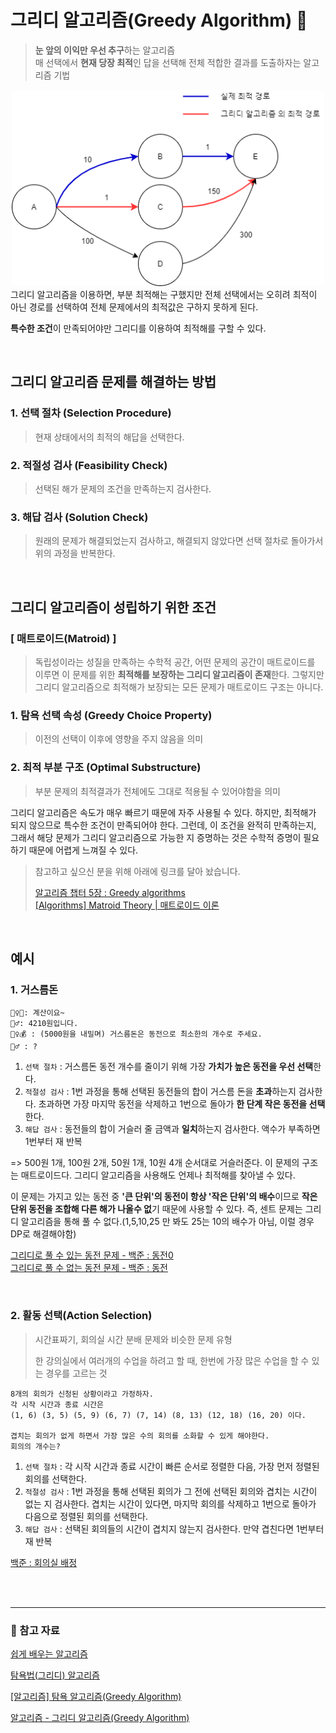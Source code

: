# 그리디 알고리즘(Greedy Algorithm) 💸
> **눈 앞의 이익만 우선 추구**하는 알고리즘
><br> 매 선택에서 **현재 당장 최적**인 답을 선택해 전체 적합한 결과를 도출하자는 알고리즘 기법

<div align='center'>
    <img src="img/algorithm_greedy_01.png" width="500px"/>
</div>
그리디 알고리즘을 이용하면, 부분 최적해는 구했지만 전체 선택에서는 오히려 최적이 아닌 경로를 선택하여 전체 문제에서의 최적값은 구하지 못하게 된다.

**특수한 조건**이 만족되어야만 그리디를 이용하여 최적해를 구할 수 있다.

<br>

## 그리디 알고리즘 문제를 해결하는 방법
### 1. 선택 절차 (Selection Procedure)
> 현재 상태에서의 최적의 해답을 선택한다.

### 2. 적절성 검사 (Feasibility Check)
> 선택된 해가 문제의 조건을 만족하는지 검사한다.

### 3. 해답 검사 (Solution Check)
> 원래의 문제가 해결되었는지 검사하고, 해결되지 않았다면 선택 절차로 돌아가서 위의 과정을 반복한다.

<br>

## 그리디 알고리즘이 성립하기 위한 조건
### [ 매트로이드(Matroid) ]
> 독립성이라는 성질을 만족하는 수학적 공간, 어떤 문제의 공간이 매트로이드를 이루면 이 문제를 위한 **최적해를 보장하는 그리디 알고리즘이 존재**한다. 그렇지만 그리디 알고리즘으로 최적해가 보장되는 모든 문제가 매트로이드 구조는 아니다.

### 1. 탐욕 선택 속성 (Greedy Choice Property)
> 이전의 선택이 이후에 영향을 주지 않음을 의미
### 2. 최적 부분 구조 (Optimal Substructure)
> 부분 문제의 최적결과가 전체에도 그대로 적용될 수 있어야함을 의미

그리디 알고리즘은 속도가 매우 빠르기 때문에 자주 사용될 수 있다. 하지만, 최적해가 되지 않으므로 특수한 조건이 만족되어야 한다. 그런데, 이 조건을 완적히 만족하는지, 그래서 해당 문제가 그리디 알고리즘으로 가능한 지 증명하는 것은 수학적 증명이 필요하기 때문에 어렵게 느껴질 수 있다. 

> 참고하고 싶으신 분을 위해 아래에 링크를 달아 놨습니다.
>
> [알고리즘 챕터 5장 : Greedy algorithms](https://baeseongsu.github.io/posts/algorithms-ch05/)
> <br> [[Algorithms] Matroid Theory | 매트로이드 이론](https://dad-rock.tistory.com/673)

<br>

## 예시
### 1. 거스름돈
```
💁‍♀️🍔: 계산이요~
🙍‍♂️: 4210원입니다.
💁‍♀️💰 : (5000원을 내밀며) 거스름돈은 동전으로 최소한의 개수로 주세요.
🤷‍♂️ : ?
```
1. `선택 절차` : 거스름돈 동전 개수를 줄이기 위해 가장 **가치가 높은 동전을 우선 선택**한다.
2. `적절성 검사` : 1번 과정을 통해 선택된 동전들의 합이 거스름 돈을 **초과**하는지 검사한다. 초과하면 가장 마지막 동전을 삭제하고 1번으로 돌아가 **한 단계 작은 동전을 선택**한다.
3. `해답 검사` : 동전들의 합이 거슬러 줄 금액과 **일치**하는지 검사한다. 액수가 부족하면 1번부터 재 반복

=> 500원 1개, 100원 2개, 50원 1개, 10원 4개 순서대로 거슬러준다.
이 문제의 구조는 매트로이드다. 그리디 알고리즘을 사용해도 언제나 최적해를 찾아낼 수 있다.

이 문제는 가지고 있는 동전 중 **'큰 단위'의 동전이 항상 '작은 단위'의 배수**이므로 **작은 단위 동전을 조합해 다른 해가 나올수 없**기 때문에 사용할 수 있다.
즉, 센트 문제는 그리디 알고리즘을 통해 풀 수 없다.(1,5,10,25 만 봐도 25는 10의 배수가 아님, 이럴 경우 DP로 해결해야함)

[그리디로 풀 수 있는 동전 문제 - 백준 : 동전0](https://www.acmicpc.net/problem/11047)
<br> [그리디로 풀 수 없는 동전 문제 - 백준 : 동전](https://www.acmicpc.net/problem/2091)

<br>

### 2. 활동 선택(Action Selection)
> 시간표짜기, 회의실 시간 분배 문제와 비슷한 문제 유형
>
> 한 강의실에서 여러개의 수업을 하려고 할 때, 한번에 가장 많은 수업을 할 수 있는 경우를 고르는 것

```
8개의 회의가 신청된 상황이라고 가정하자.
각 시작 시간과 종료 시간은 
(1, 6) (3, 5) (5, 9) (6, 7) (7, 14) (8, 13) (12, 18) (16, 20) 이다.

겹치는 회의가 없게 하면서 가장 많은 수의 회의를 소화할 수 있게 해야한다.
회의의 개수는?
```
1. `선택 절차` : 각 시작 시간과 종료 시간이 빠른 순서로 정렬한 다음, 가장 먼저 정렬된 회의를 선택한다.
2. `적절성 검사` : 1번 과정을 통해 선택된 회의가 그 전에 선택된 회의와 겹치는 시간이 없는 지 검사한다. 겹치는 시간이 있다면, 마지막 회의를 삭제하고 1번으로 돌아가 다음으로 정렬된 회의를 선택한다.
3. `해답 검사` : 선택된 회의들의 시간이 겹치지 않는지 검사한다. 만약 겹친다면 1번부터 재 반복


[백준 : 회의실 배정](https://www.acmicpc.net/problem/1931)

<br>
<br>

* * *

### 📖 참고 자료
[쉽게 배우는 알고리즘](http://www.yes24.com/Product/Goods/58154784)

[탐욕법(그리디) 알고리즘](https://velog.io/@contea95/%ED%83%90%EC%9A%95%EB%B2%95%EA%B7%B8%EB%A6%AC%EB%94%94-%EC%95%8C%EA%B3%A0%EB%A6%AC%EC%A6%98)

[[알고리즘] 탐욕 알고리즘(Greedy Algorithm)](https://hanamon.kr/%EC%95%8C%EA%B3%A0%EB%A6%AC%EC%A6%98-%ED%83%90%EC%9A%95%EC%95%8C%EA%B3%A0%EB%A6%AC%EC%A6%98-greedy-algorithm/)

[알고리즘 - 그리디 알고리즘(Greedy Algorithm)](https://hongjw1938.tistory.com/172)
